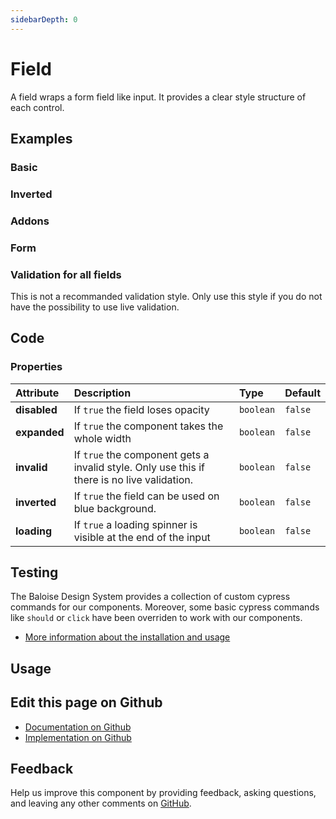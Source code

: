 ```yaml
---
sidebarDepth: 0
---
```


# Field


<!-- START: human documentation top -->

A field wraps a form field like input. It provides a clear style structure of each control.

<!-- END: human documentation top -->

<ClientOnly><docs-component-tabs></docs-component-tabs></ClientOnly>


## Examples

### Basic

<ClientOnly><docs-demo-bal-field-43></docs-demo-bal-field-43></ClientOnly>


### Inverted

<ClientOnly><docs-demo-bal-field-44></docs-demo-bal-field-44></ClientOnly>


### Addons

<ClientOnly><docs-demo-bal-field-45></docs-demo-bal-field-45></ClientOnly>


### Form

<ClientOnly><docs-demo-bal-field-46></docs-demo-bal-field-46></ClientOnly>


### Validation for all fields

This is not a recommanded validation style. Only use this style if you do not have the possibility to use live validation.

<ClientOnly><docs-demo-bal-field-47></docs-demo-bal-field-47></ClientOnly>



## Code



### Properties


| Attribute    | Description                                                                                 | Type                 | Default            |
| :----------- | :------------------------------------------------------------------------------------------ | :------------------- | :----------------- |
| **disabled** | If `true` the field loses opacity                                                           | <code>boolean</code> | <code>false</code> |
| **expanded** | If `true` the component takes the whole width                                               | <code>boolean</code> | <code>false</code> |
| **invalid**  | If `true` the component gets a invalid style. Only use this if there is no live validation. | <code>boolean</code> | <code>false</code> |
| **inverted** | If `true` the field can be used on blue background.                                         | <code>boolean</code> | <code>false</code> |
| **loading**  | If `true` a loading spinner is visible at the end of the input                              | <code>boolean</code> | <code>false</code> |

## Testing

The Baloise Design System provides a collection of custom cypress commands for our components. Moreover, some basic cypress commands like `should` or `click` have been overriden to work with our components.

- [More information about the installation and usage](/components/tooling/testing.html)

## Usage

<!-- START: human documentation usage -->

<!-- END: human documentation usage -->



## Edit this page on Github

* [Documentation on Github](https://github.com/baloise/design-system/blob/master/docs/src/components/components/bal-field.md)
* [Implementation on Github](https://github.com/baloise/design-system/blob/master/packages/components/src/components/bal-field)

## Feedback

Help us improve this component by providing feedback, asking questions, and leaving any other comments on [GitHub](https://github.com/baloise/design-system/issues/new).

